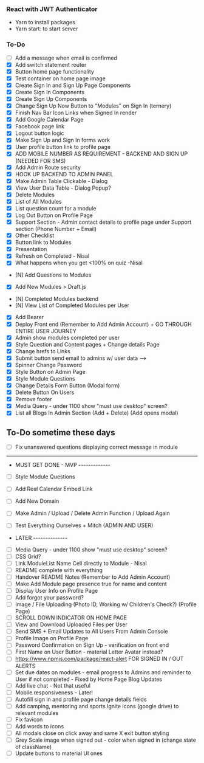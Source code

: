 ### React with JWT Authenticator

* Yarn to install packages
* Yarn start: to start server

### To-Do

* [ ] Add a message when email is confirmed
* [x] Add switch statement router
* [x] Button home page functionality
* [x] Test container on home page image
* [x] Create Sign In and Sign Up Page Components
* [x] Create Sign In Components
* [x] Create Sign Up Components
* [x] Change Sign Up Now Button to "Modules" on Sign In (ternery)
* [x] Finish Nav Bar Icon Links when Signed In render
* [x] Add Google Calendar Page
* [x] Facebook page link
* [x] Logout button logic
* [x] Make Sign Up and Sign In forms work
* [x] User profile button link to profile page
* [x] ADD MOBILE NUMBER AS REQUIREMENT - BACKEND AND SIGN UP (NEEDED FOR SMS)
* [x] Add Admin Route security
* [x] HOOK UP BACKEND TO ADMIN PANEL
* [x] Make Admin Table Clickable - Dialog
* [x] View User Data Table - Dialog Popup?
* [x] Delete Modules
* [x] List of All Modules
* [x] List question count for a module
* [x] Log Out Button on Profile Page
* [x] Support Section - Admin contact details to profile page under Support section (Phone Number + Email)
* [x] Other Checklist
* [x] Button link to Modules
* [x] Presentation
* [x] Refresh on Completed - Nisal
* [x] What happens when you get <100% on quiz -Nisal
* [N] Add Questions to Modules
* [x] Add New Modules > Draft.js
* [N] Completed Modules backend
* [N] View List of Completed Modules per User
* [x] Add Bearer
* [x] Deploy Front end (Remember to Add Admin Account) + GO THROUGH ENTIRE USER JOURNEY
* [x] Admin show modules completed per user
* [x] Style Question and Content pages + Change details Page
* [x] Change hrefs to Links
* [x] Submit button send email to admins w/ user data -->
* [x] Spinner Change Password
* [x] Style Button on Admin Page
* [x] Style Module Questions
* [x] Change Details Form Button (Modal form)
* [x] Delete Button On Users
* [x] Remove footer
* [x] Media Query - under 1100 show "must use desktop" screen?
* [x] List all Blogs In Admin Section (Add + Delete) (Add opens modal)

## To-Do sometime these days

* [ ] Fix unanswered questions displaying correct message in module

---

* MUST GET DONE - MVP -------------

* [ ] Style Module Questions

* [ ] Add Real Calendar Embed Link
* [ ] Add New Domain
* [ ] Make Admin / Upload / Delete Admin Function / Upload Again
* [ ] Test Everything Ourselves + Mitch (ADMIN AND USER)

<!-- * [ ] Remake NavBar from Scratch - SPACE-AROUND/BETWEEN  -->

* LATER --------------
* [ ] Media Query - under 1100 show "must use desktop" screen?
* [ ] CSS Grid?
* [ ] Link ModuleList Name Cell directly to Module - Nisal
* [ ] README complete with everything
* [ ] Handover README Notes (Remember to Add Admin Account)
* [ ] Make Add Module page presence true for name and content
* [ ] Display User Info on Profile Page
* [ ] Add forgot your password?
* [ ] Image / File Uploading (Photo ID, Working w/ Children's Check?) (Profile Page)
* [ ] SCROLL DOWN INDICATOR ON HOME PAGE
* [ ] View and Download Uploaded Files per User
* [ ] Send SMS + Email Updates to All Users From Admin Console
* [ ] Profile Image on Profile Page
* [ ] Password Confirmation on Sign Up - verification on front end
* [ ] First Name on User Button - material Letter Avatar instead?
* [ ] https://www.npmjs.com/package/react-alert FOR SIGNED IN / OUT ALERTS
* [ ] Set due dates on modules - email progress to Admins and reminder to User if not completed - Fixed by Home Page Blog Updates
* [ ] Add live chat - Not that useful
* [ ] Mobile responsiveness - Later!
* [ ] Autofill sign in and profile page change details fields
* [ ] Add camping, mentoring and sports Ignite icons (google drive) to relevant modules
* [ ] Fix favicon
* [ ] Add words to icons
* [ ] All modals close on click away and same X exit button styling
* [ ] Grey Scale image when signed out - color when signed in (change state of className)
* [ ] Update buttons to material UI ones
